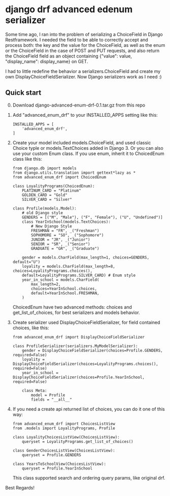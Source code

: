 # django drf advanced edenum serializer

Some time ago, I ran into the problem of serializing a ChoiceField in Django Restframework.
I needed the field to be able to correctly accept and process both: the key and the value for the ChoiceField, as well as the enum or the ChoiceField in the case of POST and PUT requests, and also return the ChoiceField field as an object containing {"value": value, "display_name": display_name} on GET.

I had to little redefine the behavior a serializers.ChoiceField and create my own DisplayChoiceFieldSerializer. Now Django serializers work as I need :)

## Quick start

0.  Download django-advanced-enum-drf-0.1.tar.gz from this repo

1.  Add "advanced_enum_drf" to your INSTALLED_APPS setting like this:

        INSTALLED_APPS = [
            'advanced_enum_drf',
        ]

2.  Create your model included models.ChoiceField, and used classic Choice typle
    or models.TextChoices added in Django 3.
    Or you can also use your custom Enum class.
    If you use enum, inherit it to ChoicedEnum class like this:

        from django.db import models
        from django.utils.translation import gettext*lazy as *
        from advanced_enum_drf import ChoicedEnum

        class LoyalityPrograms(ChoicedEnum):
            PLATINUM_CARD = "Platinum"
            GOLDEN_CARD = "Gold"
            SILVER_CARD = "Silver"

        class Profile(models.Model):
            # old Django style
            GENDERS = [("M", "Male"), ("F", "Female"), ("U", "Undefined")]
            class YearInSchool(models.TextChoices):
                # New Django Style
                FRESHMAN = "FR", _("Freshman")
                SOPHOMORE = "SO", _("Sophomore")
                JUNIOR = "JR", _("Junior")
                SENIOR = "SR", _("Senior")
                GRADUATE = "GR", _("Graduate")

            gender = models.CharField(max_length=1, choices=GENDERS, default="U")
            loyality = models.CharField(max_length=8, choices=LoyalityPrograms.choices(),
            default=LoyalityPrograms.SILVER_CARD) # Enum style
            year_in_school = models.CharField(
                max_length=2,
                choices=YearInSchool.choices,
                default=YearInSchool.FRESHMAN,
            )

    ChoicedEnum have two advanced methods: choices and get_list_of_choices, for best serializers and models behavior.

3.  Create serializer used DisplayChoiceFieldSerializer, for field contained choices,
    like this:

        from advanced_enum_drf import DisplayChoiceFieldSerializer

        class ProfileSerializer(serializers.MyModelSerializer):
            gender = DisplayChoiceFieldSerializer(choices=Profile.GENDERS, required=False)
            loyality = DisplayChoiceFieldSerializer(choices=LoyalityPrograms.choices(), required=False)
            year_in_school = DisplayChoiceFieldSerializer(choices=Profile.YearInSchool, required=False)

            class Meta:
                model = Profile
                fields = "__all__"

4.  If you need a create api returned list of choices, you can do it one of this way:

        from advanced_enum_drf import ChoicesListView
        from .models import LoyalityPrograms, Profile

        class LoyalityChoicesListView(ChoicesListView):
            queryset = LoyalityPrograms.get_list_of_choices()

        class GenderChoicesListView(ChoicesListView):
            queryset = Profile.GENDERS

        class YearsToSchoolView(ChoicesListView):
            queryset = Profile.YearInSchool

    This class supported search and ordering query params, like original drf.

Best Regards!

